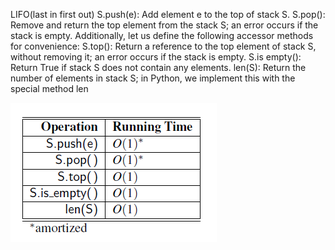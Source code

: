 LIFO(last in first out)
S.push(e): Add element e to the top of stack S.
S.pop(): Remove and return the top element from the stack S; an error occurs if the stack is empty. Additionally, let us define the following accessor methods for convenience:
S.top(): Return a reference to the top element of stack S, without removing it; an error occurs if the stack is empty.
S.is empty(): Return True if stack S does not contain any elements.
len(S): Return the number of elements in stack S; in Python, we implement this with the special method len

![alt text](image.png)

